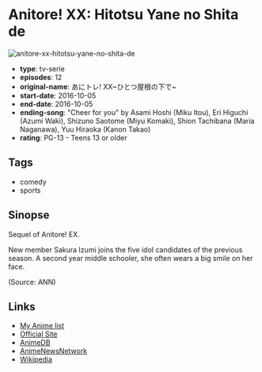 # Anitore! XX: Hitotsu Yane no Shita de

![anitore-xx-hitotsu-yane-no-shita-de](https://cdn.myanimelist.net/images/anime/10/82252.jpg)

-   **type**: tv-serie
-   **episodes**: 12
-   **original-name**: あにトレ! XX~ひとつ屋根の下で~
-   **start-date**: 2016-10-05
-   **end-date**: 2016-10-05
-   **ending-song**: "Cheer for you" by Asami Hoshi (Miku Itou), Eri Higuchi (Azumi Waki), Shizuno Saotome (Miyu Komaki), Shion Tachibana (Maria Naganawa), Yuu Hiraoka (Kanon Takao)
-   **rating**: PG-13 - Teens 13 or older

## Tags

-   comedy
-   sports

## Sinopse

Sequel of Anitore! EX.

New member Sakura Izumi joins the five idol candidates of the previous season. A second year middle schooler, she often wears a big smile on her face.

(Source: ANN)

## Links

-   [My Anime list](https://myanimelist.net/anime/33746/Anitore_XX__Hitotsu_Yane_no_Shita_de)
-   [Official Site](http://anime-training.com/)
-   [AnimeDB](http://anidb.info/perl-bin/animedb.pl?show=anime&aid=12301)
-   [AnimeNewsNetwork](http://www.animenewsnetwork.com/encyclopedia/anime.php?id=18673)
-   [Wikipedia](https://en.wikipedia.org/wiki/Ani_Tore!_EX)
